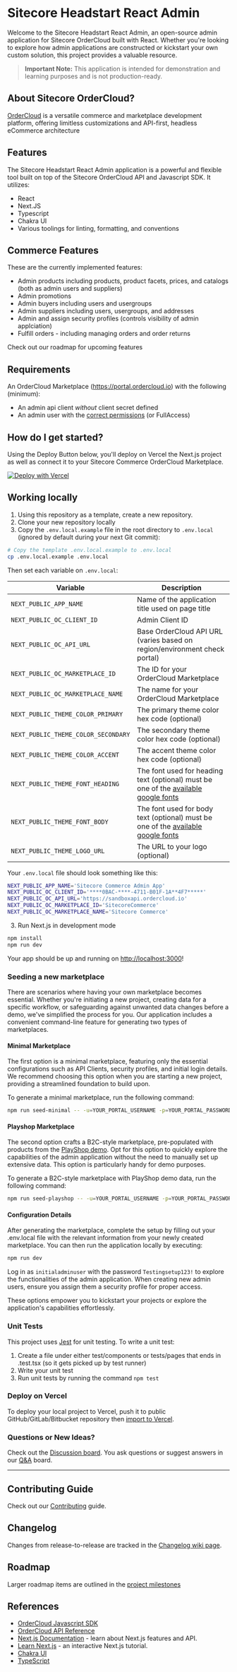 # Sitecore Headstart React Admin

Welcome to the Sitecore Headstart React Admin, an open-source admin application for Sitecore OrderCloud built with React. Whether you're looking to explore how admin applications are constructed or kickstart your own custom solution, this project provides a valuable resource.

> **Important Note:** This application is intended for demonstration and learning purposes and is not production-ready.

## About Sitecore OrderCloud?

[OrderCloud](https://ordercloud.io/discover/platform-overview) is a versatile commerce and marketplace development platform, offering limitless customizations and API-first, headless eCommerce architecture

## Features

The Sitecore Headstart React Admin application is a powerful and flexible tool built on top of the Sitecore OrderCloud API and Javascript SDK. It utilizes:

- React
- Next.JS
- Typescript
- Chakra UI
- Various toolings for linting, formatting, and conventions

## Commerce Features

These are the currently implemented features:

- Admin products including products, product facets, prices, and catalogs (both as admin users and suppliers)
- Admin promotions
- Admin buyers including users and usergroups
- Admin suppliers including users, usergroups, and addresses
- Admin and assign security profiles (controls visibility of admin applciation)
- Fulfill orders - including managing orders and order returns

Check out our roadmap for upcoming features

## Requirements

An OrderCloud Marketplace (https://portal.ordercloud.io) with the following (minimum):

- An admin api client _without_ client secret defined
- An admin user with the [correct permissions](https://github.com/Sitecore/Sitecore.Commerce.Headstart.ReactAdmin/blob/development/src/config/app-permissions.config.ts#L71) (or FullAccess)

## How do I get started?

Using the Deploy Button below, you'll deploy on Vercel the Next.js project as well as connect it to your Sitecore Commerce OrderCloud Marketplace.

[![Deploy with Vercel](https://vercel.com/button)](https://vercel.com/new/clone?repository-url=https%3A%2F%2Fgithub.com%2FSitecore%2FSitecore.Commerce.Headstart.ReactAdmin&env=NEXT_PUBLIC_APP_NAME,NEXT_PUBLIC_OC_CLIENT_ID,NEXT_PUBLIC_OC_API_URL,NEXT_PUBLIC_OC_MARKETPLACE_ID,NEXT_PUBLIC_OC_MARKETPLACE_NAME,NEXT_PUBLIC_USE_REAL_DASHBOARD_DATA&project-name=sitecore-commerce-headstart-reactadmin&repository-name=Sitecore.Commerce.Headstart.ReactAdmin&demo-title=OrderCloud%20Admin%20App&demo-description=An%20ecommerce%20admin%20app%20built%20on%20Sitecore%20OrderCloud&demo-url=sitecore-commerce-headstart-react-admin.vercel.app&demo-image=https%3A%2F%2Fraw.githubusercontent.com%2FSitecore%2FSitecore.Commerce.Headstart.ReactAdmin%2Fmain%2Fpublic%2Fimages%2Fdemo-image.png)

## Working locally

1. Using this repository as a template, create a new repository.
2. Clone your new repository locally
3. Copy the `.env.local.example` file in the root directory to `.env.local` (ignored by default during your next Git commit):

```bash
# Copy the template .env.local.example to .env.local
cp .env.local.example .env.local
```

Then set each variable on `.env.local`:

| Variable                            | Description                                                                                                       |
| ----------------------------------- | ----------------------------------------------------------------------------------------------------------------- |
| `NEXT_PUBLIC_APP_NAME`              | Name of the application title used on page title                                                                  |
| `NEXT_PUBLIC_OC_CLIENT_ID`          | Admin Client ID                                                                                                   |
| `NEXT_PUBLIC_OC_API_URL`            | Base OrderCloud API URL (varies based on region/environment check portal)                                         |
| `NEXT_PUBLIC_OC_MARKETPLACE_ID`     | The ID for your OrderCloud Marketplace                                                                            |
| `NEXT_PUBLIC_OC_MARKETPLACE_NAME`   | The name for your OrderCloud Marketplace                                                                          |
| `NEXT_PUBLIC_THEME_COLOR_PRIMARY`   | The primary theme color hex code (optional)                                                                       |
| `NEXT_PUBLIC_THEME_COLOR_SECONDARY` | The secondary theme color hex code (optional)                                                                     |
| `NEXT_PUBLIC_THEME_COLOR_ACCENT`    | The accent theme color hex code (optional)                                                                        |
| `NEXT_PUBLIC_THEME_FONT_HEADING`    | The font used for heading text (optional) must be one of the [available google fonts](./src/utils//font.utils.ts) |
| `NEXT_PUBLIC_THEME_FONT_BODY`       | The font used for body text (optional) must be one of the [available google fonts](./src/utils//font.utils.ts)    |
| `NEXT_PUBLIC_THEME_LOGO_URL`        | The URL to your logo (optional)                                                                                   |

Your `.env.local` file should look something like this:

```bash
NEXT_PUBLIC_APP_NAME='Sitecore Commerce Admin App'
NEXT_PUBLIC_OC_CLIENT_ID='****0BAC-****-4711-B01F-1A**4F7*****'
NEXT_PUBLIC_OC_API_URL='https://sandboxapi.ordercloud.io'
NEXT_PUBLIC_OC_MARKETPLACE_ID='SitecoreCommerce'
NEXT_PUBLIC_OC_MARKETPLACE_NAME='Sitecore Commerce'
```

3. Run Next.js in development mode

```bash
npm install
npm run dev
```

Your app should be up and running on [http://localhost:3000](http://localhost:3000)!

### Seeding a new marketplace

There are scenarios where having your own marketplace becomes essential. Whether you're initiating a new project, creating data for a specific workflow, or safeguarding against unwanted data changes before a demo, we've simplified the process for you. Our application includes a convenient command-line feature for generating two types of marketplaces.

#### Minimal Marketplace

The first option is a minimal marketplace, featuring only the essential configurations such as API Clients, security profiles, and initial login details. We recommend choosing this option when you are starting a new project, providing a streamlined foundation to build upon.

To generate a minimal marketplace, run the following command:

```bash
npm run seed-minimal -- -u=YOUR_PORTAL_USERNAME -p=YOUR_PORTAL_PASSWORD -n=YOUR_MARKETPLACE_NAME
```

#### Playshop Marketplace

The second option crafts a B2C-style marketplace, pre-populated with products from the [PlayShop demo](https://github.com/Sitecore/Sitecore.Demo.Edge). Opt for this option to quickly explore the capabilities of the admin application without the need to manually set up extensive data. This option is particularly handy for demo purposes.

To generate a B2C-style marketplace with PlayShop demo data, run the following command:

```bash
npm run seed-playshop -- -u=YOUR_PORTAL_USERNAME -p=YOUR_PORTAL_PASSWORD -n=YOUR_MARKETPLACE_NAME
```

#### Configuration Details

After generating the marketplace, complete the setup by filling out your .env.local file with the relevant information from your newly created marketplace. You can then run the application locally by executing:

```bash
npm run dev
```

Log in as `initialadminuser` with the password `Testingsetup123!` to explore the functionalities of the admin application. When creating new admin users, ensure you assign them a security profile for proper access.

These options empower you to kickstart your projects or explore the application's capabilities effortlessly.

### Unit Tests

This project uses [Jest](https://jestjs.io/) for unit testing. To write a unit test:

1. Create a file under either test/components or tests/pages that ends in .test.tsx (so it gets picked up by test runner)
2. Write your unit test
3. Run unit tests by running the command `npm test`

### Deploy on Vercel

To deploy your local project to Vercel, push it to public GitHub/GitLab/Bitbucket repository then [import to Vercel](https://vercel.com/new?utm_source=github&utm_medium=readme&utm_campaign=next-example).

### Questions or New Ideas?

Check out the [Discussion board](https://github.com/Sitecore/Sitecore.Commerce.Headstart.ReactAdmin/discussions). You ask questions or suggest answers in our [Q&A](https://github.com/Sitecore/Sitecore.Commerce.Headstart.ReactAdmin/discussions/categories/q-a) board.

---

## Contributing Guide

Check out our [Contributing](./CONTRIBUTING.md) guide.

## Changelog

Changes from release-to-release are tracked in the [Changelog wiki page](https://github.com/Sitecore/Sitecore.Commerce.Headstart.ReactAdmin/wiki/Changelog).

## Roadmap

Larger roadmap items are outlined in the [project milestones](https://github.com/Sitecore/Sitecore.Commerce.Headstart.ReactAdmin/milestones)

## References

- [OrderCloud Javascript SDK](https://www.npmjs.com/package/ordercloud-javascript-sdk)
- [OrderCloud API Reference](https://ordercloud.io/api-reference)
- [Next.js Documentation](https://nextjs.org/docs) - learn about Next.js features and API.
- [Learn Next.js](https://nextjs.org/learn) - an interactive Next.js tutorial.
- [Chakra UI](https://chakra-ui.com)
- [TypeScript](https://www.typescriptlang.org)
